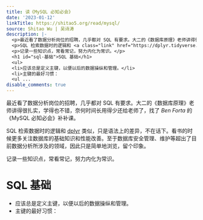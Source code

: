 ```yaml
---
title: 读《MySQL 必知必会》
date: '2023-01-12'
linkTitle: https://shitao5.org/read/mysql/
source: Shitao Wu | 吴诗涛
description: |-
  <p>最近看了数据分析岗位的招聘，几乎都对 SQL 有要求。大二的《数据库原理》老师讲得很扎实，学得也不错，奈何时间长用得少还给老师了，找了 <em>Ben Forta</em> 的《MySQL 必知必会》补补课。</p>
  <p>SQL 检索数据时的逻辑和 <a class="link" href="https://dplyr.tidyverse.org/" target="_blank" rel="noopener" >dplyr</a> 类似，只是语法上的差异，不在话下。看书的时候更多关注数据库的基础知识和性能改善。至于数据库安全管理、维护等超出了目前数据分析所涉及的领域，因此只是简单地浏览，留个印象。</p>
  <p>记录一些知识点，常看常记，努力内化为常识。</p>
  <h1 id="sql-基础">SQL 基础</h1>
  <ul>
  <li>应该总是定义主键，以便以后的数据操纵和管理。</li>
  <li>主键的最好习惯：
  <ul ...
disable_comments: true
---
```

<p>最近看了数据分析岗位的招聘，几乎都对 SQL 有要求。大二的《数据库原理》老师讲得很扎实，学得也不错，奈何时间长用得少还给老师了，找了 <em>Ben Forta</em> 的《MySQL 必知必会》补补课。</p>
<p>SQL 检索数据时的逻辑和 <a class="link" href="https://dplyr.tidyverse.org/" target="_blank" rel="noopener" >dplyr</a> 类似，只是语法上的差异，不在话下。看书的时候更多关注数据库的基础知识和性能改善。至于数据库安全管理、维护等超出了目前数据分析所涉及的领域，因此只是简单地浏览，留个印象。</p>
<p>记录一些知识点，常看常记，努力内化为常识。</p>
<h1 id="sql-基础">SQL 基础</h1>
<ul>
<li>应该总是定义主键，以便以后的数据操纵和管理。</li>
<li>主键的最好习惯：
<ul ...